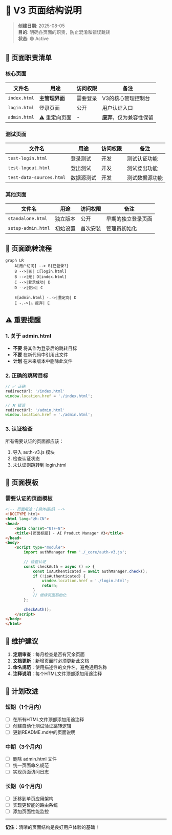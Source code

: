 # 📄 V3 页面结构说明

> **创建日期**: 2025-08-05  
> **目的**: 明确各页面的职责，防止混淆和错误跳转  
> **状态**: 🟢 Active  

## 🎯 页面职责清单

### 核心页面

| 文件名 | 用途 | 访问权限 | 备注 |
|--------|------|----------|------|
| `index.html` | **主管理界面** | 需要登录 | V3的核心管理控制台 |
| `login.html` | 登录页面 | 公开 | 用户认证入口 |
| `admin.html` | ⚠️ 重定向页面 | - | **废弃**，仅为兼容性保留 |

### 测试页面

| 文件名 | 用途 | 访问权限 | 备注 |
|--------|------|----------|------|
| `test-login.html` | 登录测试 | 开发 | 测试认证功能 |
| `test-logout.html` | 登出测试 | 开发 | 测试登出功能 |
| `test-data-sources.html` | 数据源测试 | 开发 | 测试数据源功能 |

### 其他页面

| 文件名 | 用途 | 访问权限 | 备注 |
|--------|------|----------|------|
| `standalone.html` | 独立版本 | 公开 | 早期的独立登录页面 |
| `setup-admin.html` | 初始设置 | 首次安装 | 管理员初始化 |

## 🔀 页面跳转流程

```mermaid
graph LR
    A[用户访问] --> B{已登录?}
    B -->|否| C[login.html]
    B -->|是| D[index.html]
    C -->|登录成功| D
    D -->|登出| C
    
    E[admin.html] -.->|重定向| D
    E -.->|⚠️ 废弃| E
```

## ⚠️ 重要提醒

### 1. 关于 admin.html
- **不要** 将其作为登录后的跳转目标
- **不要** 在新代码中引用此文件
- **计划** 在未来版本中删除此文件

### 2. 正确的跳转目标
```javascript
// ✅ 正确
redirectUrl: '/index.html'
window.location.href = './index.html';

// ❌ 错误
redirectUrl: '/admin.html'
window.location.href = './admin.html';
```

### 3. 认证检查
所有需要认证的页面都应该：
1. 导入 auth-v3.js 模块
2. 检查认证状态
3. 未认证则跳转到 login.html

## 📝 页面模板

### 需要认证的页面模板
```html
<!-- 页面用途：[具体描述] -->
<!DOCTYPE html>
<html lang="zh-CN">
<head>
    <meta charset="UTF-8">
    <title>[页面标题] - AI Product Manager V3</title>
</head>
<body>
    <script type="module">
        import authManager from './_core/auth-v3.js';
        
        // 检查认证
        const checkAuth = async () => {
            const isAuthenticated = await authManager.check();
            if (!isAuthenticated) {
                window.location.href = './login.html';
                return;
            }
            // 继续页面初始化
        };
        
        checkAuth();
    </script>
</body>
</html>
```

## 🔧 维护建议

1. **定期审查**：每月检查是否有冗余页面
2. **文档更新**：新增页面时必须更新此文档
3. **命名规范**：使用描述性的文件名，避免通用名称
4. **注释说明**：每个HTML文件顶部添加用途注释

## 📅 计划改进

### 短期（1个月内）
- [ ] 在所有HTML文件顶部添加用途注释
- [ ] 创建自动化测试验证跳转逻辑
- [ ] 更新README.md中的页面说明

### 中期（3个月内）
- [ ] 删除 admin.html 文件
- [ ] 统一页面命名规范
- [ ] 实现页面访问日志

### 长期（6个月内）
- [ ] 迁移到单页应用架构
- [ ] 实现更智能的路由系统
- [ ] 添加页面性能监控

---

**记住**：清晰的页面结构是良好用户体验的基础！
